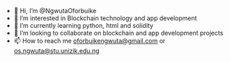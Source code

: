 - 👋 Hi, I’m @NgwutaOforbuike
- 👀 I’m interested in Blockchain technology and app development
- 🌱 I’m currently learning python, html and solidity
- 💞️ I’m looking to collaborate on blockchain and app development projects
- 📫 How to reach me oforbuikengwuta@gmail.com or os.ngwuta@stu.unizik.edu.ng 

<!---
NgwutaOforbuike/NgwutaOforbuike is a ✨ special ✨ repository because its `README.md` (this file) appears on your GitHub profile.
You can click the Preview link to take a look at your changes.
--->
